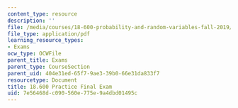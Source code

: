 ```yaml
---
content_type: resource
description: ''
file: /media/courses/18-600-probability-and-random-variables-fall-2019/7e56468dc090560e775e9a4dbd01495c_MIT18_600F19_prc_final.pdf
file_type: application/pdf
learning_resource_types:
- Exams
ocw_type: OCWFile
parent_title: Exams
parent_type: CourseSection
parent_uid: 404e31ed-65f7-9ae3-39b0-66e31da833f7
resourcetype: Document
title: 18.600 Practice Final Exam
uid: 7e56468d-c090-560e-775e-9a4dbd01495c
---
```

